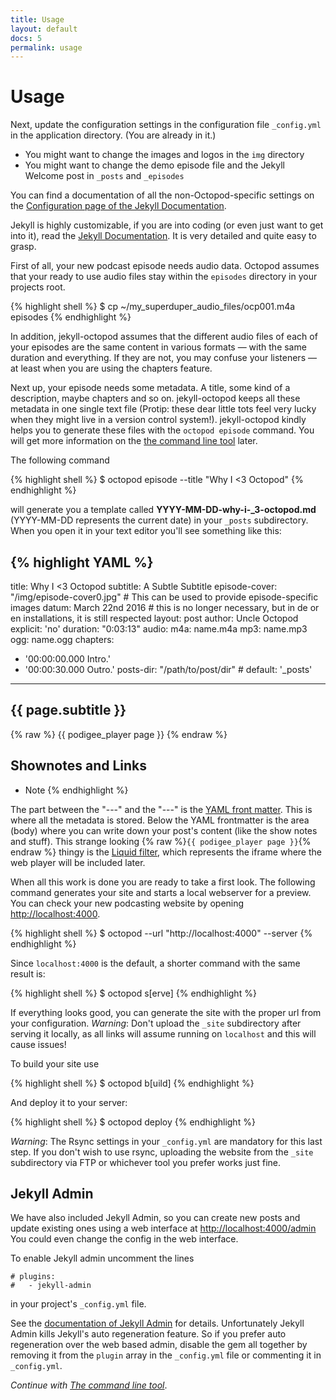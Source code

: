 ```yaml
---
title: Usage
layout: default
docs: 5
permalink: usage
---
```


# Usage

Next, update the configuration settings in the configuration file `_config.yml` in the application
directory. (You are already in it.)

* You might want to change the images and logos in the `img` directory
* You might want to change the demo episode file and the Jekyll Welcome post in `_posts` and
`_episodes`

You can find a documentation of all the non-Octopod-specific settings on the [Configuration page of
the Jekyll Documentation](http://jekyllrb.com/docs/configuration/).

Jekyll is highly customizable, if you are into coding (or even just want to get into it), read
the [Jekyll Documentation](https://jekyllrb.com/docs/home/). It is very detailed and quite easy to grasp.

First of all, your new podcast episode needs audio data. Octopod assumes that your ready to use
audio files stay within the `episodes` directory in your projects root.

{% highlight shell %}
$ cp ~/my_superduper_audio_files/ocp001.m4a episodes
{% endhighlight %}

In addition, jekyll-octopod assumes that the different audio files of each of your episodes are the
same content in various formats — with the same duration and everything.
If they are not, you may confuse your listeners — at least when you are using the chapters feature.

Next up, your episode needs some metadata. A title, some kind of a description, maybe chapters and
so on. jekyll-octopod keeps all these metadata in one single text file (Protip: these dear little
tots feel very lucky when they might live in a version control system!).
jekyll-octopod kindly helps you to generate these files with the `octopod episode` command. You
will get more information on the [the command line tool](./command_line) later.

The following command

{% highlight shell %}
$ octopod episode --title "Why I <3 Octopod"
{% endhighlight %}

will generate you a template called **YYYY-MM-DD-why-i-_3-octopod.md** (YYYY-MM-DD represents the current date) in your `_posts` subdirectory. When you open it in your text editor you'll see something like this:

{% highlight YAML %}
---
title: Why I <3 Octopod
subtitle: A Subtle Subtitle
episode-cover: "/img/episode-cover0.jpg" # This can be used to provide episode-specific images
datum: March 22nd 2016 # this is no longer necessary, but in de or en installations, it is still respected
layout: post
author: Uncle Octopod
explicit: 'no'
duration: "0:03:13"
audio:
  m4a: name.m4a
  mp3: name.mp3
  ogg: name.ogg
chapters:
- '00:00:00.000 Intro.'
- '00:00:30.000 Outro.'
posts-dir: "/path/to/post/dir" # default: '_posts'
---
## {{ page.subtitle }}
{% raw %}
{{ podigee_player page }}
{% endraw %}
## Shownotes and Links

* Note
{% endhighlight %}

The part between the "---" and the "---" is the [YAML front matter](http://jekyllrb.com/docs/frontmatter/).
This is where all the metadata is stored. Below the YAML frontmatter is the area (body) where you
can write down your post's content (like the show notes and stuff).
This strange looking {% raw %}`{{ podigee_player page }}`{% endraw %} thingy is the
[Liquid filter](./liquid-filters), which represents the iframe where the web player will be included
later.

When all this work is done you are ready to take a first look.
The following command generates your site and starts a local webserver for a preview. You can check
your new podcasting website by opening [http://localhost:4000](http://localhost:4000).

{% highlight shell %}
$ octopod --url "http://localhost:4000" --server
{% endhighlight %}

Since `localhost:4000` is the default, a shorter command with the same result is:

{% highlight shell %}
$ octopod s[erve]
{% endhighlight %}

If everything looks good, you can generate the site with the proper url from your configuration.
*Warning*: Don't upload the `_site` subdirectory after serving it locally, as all links will assume
running on `localhost` and this will cause issues!

To build your site use

{% highlight shell %}
$ octopod b[uild]
{% endhighlight %}

And deploy it to your server:

{% highlight shell %}
$ octopod deploy
{% endhighlight %}

*Warning*: The Rsync settings in your `_config.yml` are mandatory for this last step.
If you don't wish to use rsync, uploading the website from the `_site` subdirectory via FTP or
whichever tool you prefer works just fine.

## Jekyll Admin

We have also included Jekyll Admin, so you can create new posts and update existing ones using a
web interface at [http://localhost:4000/admin](http://localhost:4000/admin)
You could even change the config in the web interface.

To enable Jekyll admin uncomment the lines
```
# plugins:
#   - jekyll-admin
```
in your project's `_config.yml` file.

See the [documentation of Jekyll Admin](https://jekyll.github.io/jekyll-admin/) for details.
Unfortunately Jekyll Admin kills Jekyll's auto regeneration feature. So if you prefer auto regeneration
over the web based admin, disable the gem all together by removing it from the `plugin` array in
the `_config.yml` file or commenting it in `_config.yml`.

_Continue with [The command line tool](/command_line)_.
